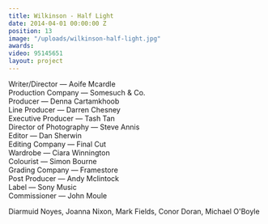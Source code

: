 ```yaml
---
title: Wilkinson - Half Light
date: 2014-04-01 00:00:00 Z
position: 13
image: "/uploads/wilkinson-half-light.jpg"
awards: 
video: 95145651
layout: project
---
```


Writer/Director — Aoife Mcardle  
Production Company — Somesuch & Co.  
Producer — Denna Cartamkhoob  
Line Producer — Darren Chesney  
Executive Producer — Tash Tan  
Director of Photography — Steve Annis  
Editor — Dan Sherwin  
Editing Company — Final Cut  
Wardrobe — Ciara Winnington  
Colourist — Simon Bourne  
Grading Company — Framestore  
Post Producer — Andy Mclintock  
Label — Sony Music  
Commissioner — John Moule

Diarmuid Noyes, Joanna Nixon, Mark Fields, Conor Doran, Michael O'Boyle